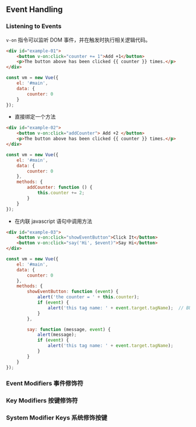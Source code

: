## Event Handling

### Listening to Events

`v-on` 指令可以监听 DOM 事件，并在触发时执行相关逻辑代码。

```html
<div id="example-01">
    <button v-on:click="counter += 1">Add +1</button>
    <p>The button above has been clicked {{ counter }} times.</p>
</div>
```

```js
const vm = new Vue({
    el: '#main',
    data: {
        counter: 0
    }
});
```

- 直接绑定一个方法
```html
<div id="example-02">
    <button v-on:click="addCounter"> Add +2 </button>
    <p>The button above has been clicked {{ counter }} times.</p>
</div>
```

```js
const vm = new Vue({
    el: '#main',
    data: {
        counter: 0
    }, 
    methods: {
        addCounter: function () {
            this.counter += 2;
        }
    }
});
```

- 在内联 javascript 语句中调用方法
```html
<div id="example-03">
    <button v-on:click="showEventButton">Click It</button>
    <button v-on:click="say('Hi', $event)">Say Hi</button>
</div>
```

```js
const vm = new Vue({
    el: '#main',
    data: {
        counter: 0
    }, 
    methods: {
        showEventButton: function (event) {
            alert('the counter = ' + this.counter);
            if (event) {
                alert('this tag name: ' + event.target.tagName);  // BUTTON
            }
        },

        say: function (message, event) {
            alert(message);
            if (event) {
                alert('this tag name: ' + event.target.tagName);
            }
        }
    }
});
```

### Event Modifiers  事件修饰符



### Key Modifiers  按键修饰符


### System Modifier Keys  系统修饰按键